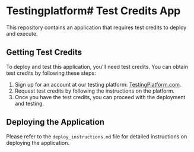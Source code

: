 # Testingplatform# Test Credits App
This repository contains an application that requires test credits to deploy and execute.
## Getting Test Credits
To deploy and test this application, you'll need test credits. You can obtain test credits by following these steps:
1. Sign up for an account at our testing platform: [TestingPlatform.com](https://www.testingplatform.com).
2. Request test credits by following the instructions on the platform.
3. Once you have the test credits, you can proceed with the deployment and testing.
## Deploying the Application
Please refer to the `deploy_instructions.md` file for detailed instructions on deploying the application.
